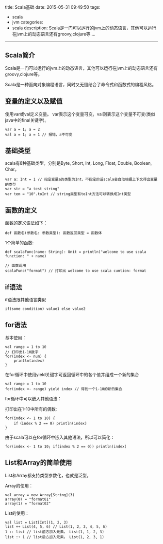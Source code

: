 title: Scala基础
date: 2015-05-31 09:49:50
tags:
- scala
- jvm
categories:
- scala
description: Scala是一门可以运行的jvm上的动态语言，其他可以运行在jvm上的动态语言还有groovy,clojure等 ...

---------------
## Scala简介 ##

Scala是一门可以运行的jvm上的动态语言，其他可以运行在jvm上的动态语言还有groovy,clojure等。

Scala是一种面向对象编程语言，同时又无缝结合了命令式和函数式的编程风格。

## 变量的定义以及赋值 ##

使用var或val定义变量。 var表示这个变量可变，val则表示这个变量不可变(类似java中的final关键字)。

	var a = 1; a = 2
    val a = 1; a = 1 // 报错，a不可变
    
## 基础类型 ##

scala有8种基础类型，分别是Byte, Short, Int, Long, Float, Double, Boolean, Char。

	var a: Int = 1 // 指定变量a的类型为Int，不指定的话scala会自动根据上下文得出变量的类型
    var str = "a test string"
	var ten = "10".toInt // string类型有toInt方法可以转换成Int类型
   
## 函数的定义 ##

函数的定义语法如下：

	def 函数名(参数名: 参数类型): 函数返回类型 = 函数体
    
1个简单的函数:

	def scalaFunc(name: String): Unit = println("welcome to use scala function: " + name)
    
   	// 函数调用
    scalaFunc("format") // 打印出 welcome to use scala cuntion: format
    
## if语法 ##

if语法跟其他语言类似

	if(some condition) value1 else value2
    
## for语法 ##

基本使用：

	val range = 1 to 10
    // 打印出1-10数字
    for(index <- num) {
    	println(index)
    }
    
在for循环中使用yield关键字可返回循环中的各个值并组成一个新的集合

	val range = 1 to 10
    for(index <- range) yield index // 得到一个1-10的新的集合
    
    
for循环中可以嵌入其他语法：

打印出在1-10中所有的偶数:

	for(index <- 1 to 10) {
    	if（index % 2 == 0) println(index)
    }
    
由于scala可以在for循环中嵌入其他语法，所以可以简化：

	for(index <- 1 to 10; if(index % 2 == 0)) println(index)
    
## List和Array的简单使用 ##

List和Array都支持类型参数化，也就是泛型。

Array的使用：

	val array = new Array[String](3)
    array(0) = "format01"
    array(1) = "format02"
    

List的使用：

	val list = List[Int](1, 2, 3)
    list ++ List(4, 5, 6) // List(1, 2, 3, 4, 5, 6)
    1 :: list // list前方加入元素。 List(1, 1, 2, 3)
    list :+ 1 // list后方加入元素。 List(1, 2, 3, 1)
    
